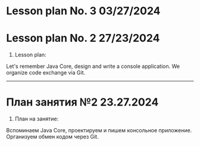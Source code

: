 # Lesson plan No. 3 03/27/2024

# Lesson plan No. 2 27/23/2024

1. Lesson plan:

Let's remember Java Core, design and write a console application.
We organize code exchange via Git.

-----------------------------------------------------------

# План занятия №2 23.27.2024

1. План на занятие:

Вспоминаем Java Core, проектируем и пишем консольное приложение.
Организуем обмен кодом через Git.
